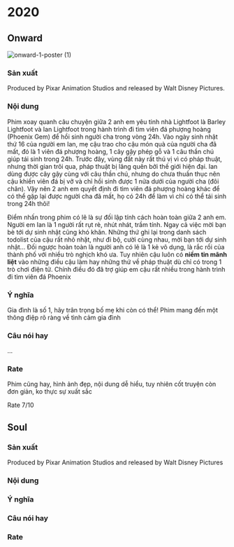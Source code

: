 # 2020
## Onward
![onward-1-poster (1)](https://user-images.githubusercontent.com/26838239/114315804-c02c6a00-9b2a-11eb-8a4f-e5df65d1bef2.jpg)


### Sản xuất
Produced by Pixar Animation Studios and released by Walt Disney Pictures.

### Nội dung
Phim xoay quanh câu chuyện giữa 2 anh em yêu tinh nhà Lightfoot là Barley Lightfoot và Ian Lightfoot trong hành trình đi tìm viên đá phượng hoàng (Phoenix Gem) để hồi sinh người cha trong vòng 24h. Vào ngày sinh nhật thứ 16 của người em Ian, mẹ cậu trao cho cậu món quà của người cha đã mất, đó là 1 viên đá phượng hoàng, 1 cây gậy phép gỗ và 1 câu thần chú giúp tái sinh trong 24h. Trước đây, vùng đất này rất thú vị vì có pháp thuật, nhưng thời gian trôi qua, pháp thuật bị lãng quên bởi thế giới hiện đại. Ian dùng được cây gậy cùng với câu thần chú, nhưng do chưa thuần thục nên cậu khiến viên đá bị vỡ và chỉ hồi sinh được 1 nửa dưới của người cha (đôi chân). Vậy nên 2 anh em quyết định đi tìm viên đá phượng hoàng khác để có thể gặp lại được người cha đã mất, họ có 24h để làm vì chỉ có thể tái sinh trong 24h thôi!

Điểm nhấn trong phim có lẽ là sự đối lập tính cách hoàn toàn giữa 2 anh em. Người em Ian là 1 người rất rụt rè, nhút nhát, trầm tính. Ngay cả việc mời bạn bè tới dự sinh nhật cũng khó khăn. Những thứ ghi lại trong danh sách todolist của cậu rất nhỏ nhặt, như đi bộ, cười cùng nhau, mời bạn tới dự sinh nhật... Đối ngược hoàn toàn là người anh có lẽ là 1 kẻ vô dụng, là rắc rồi của thành phố với nhiều trò nghịch khó ưa. Tuy nhiên cậu luôn có **niềm tin mãnh liệt** vào những điều cậu làm hay những thứ về pháp thuật dù chỉ có trong 1 trò chơi điện tử. Chính điều đó đã trợ giúp em cậu rất nhiều trong hành trình đi tìm viên đá Phoenix

### Ý nghĩa
Gia đình là số 1, hãy trân trọng bố mẹ khi còn có thể! Phim mang đến một thông điệp rõ ràng về tình cảm gia đình

### Câu nói hay
...

### Rate
Phim cũng hay, hình ảnh đẹp, nội dung dễ hiểu, tuy nhiên cốt truyện còn đơn giản, ko thực sự xuất sắc

Rate 7/10

## Soul
### Sản xuất
Produced by Pixar Animation Studios and released by Walt Disney Pictures

### Nội dung


### Ý nghĩa


### Câu nói hay


### Rate
